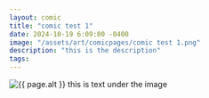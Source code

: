```yaml
---
layout: comic
title: "comic test 1"
date: 2024-10-19 6:09:00 -0400
image: "/assets/art/comicpages/comic test 1.png"
description: "this is the description"
tags: 
---
```


<img src="{{ site.baseurl }}{{ page.image }}" alt="{{ page.alt }}" title="{{ page.text }}" style="max-width:100%;max-height:100vh">
this is text under the image
